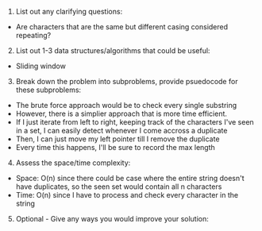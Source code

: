 1. List out any clarifying questions:
- Are characters that are the same but different casing considered repeating?

2. List out 1-3 data structures/algorithms that could be useful:
- Sliding window

3. Break down the problem into subproblems, provide psuedocode for these subproblems:
- The brute force approach would be to check every single substring
- However, there is a simplier approach that is more time efficient. 
- If I just iterate from left to right, keeping track of the characters I've seen in a set, I can easily detect whenever I come accross a duplicate
- Then, I can just move my left pointer till I remove the duplicate
- Every time this happens, I'll be sure to record the max length

4. Assess the space/time complexity:
- Space: O(n) since there could be case where the entire string doesn't have duplicates, so the seen set would contain all n characters
- Time: O(n) since I have to process and check every character in the string 

5. Optional - Give any ways you would improve your solution: